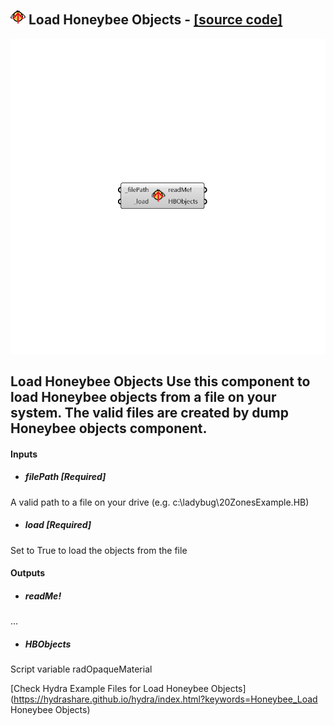 ## ![](../../images/icons/Load_Honeybee_Objects.png) Load Honeybee Objects - [[source code]](https://github.com/mostaphaRoudsari/honeybee/tree/master/src/Honeybee_Load%20Honeybee%20Objects.py)

![](../../images/components/Load_Honeybee_Objects.png)

Load Honeybee Objects
 Use this component to load Honeybee objects from a file on your system.
 The valid files are created by dump Honeybee objects component.
 -
 

#### Inputs
* ##### filePath [Required]
A valid path to a file on your drive (e.g. c:\ladybug\20ZonesExample.HB)
* ##### load [Required]
Set to True to load the objects from the file

#### Outputs
* ##### readMe!
...
* ##### HBObjects
Script variable radOpaqueMaterial


[Check Hydra Example Files for Load Honeybee Objects](https://hydrashare.github.io/hydra/index.html?keywords=Honeybee_Load Honeybee Objects)